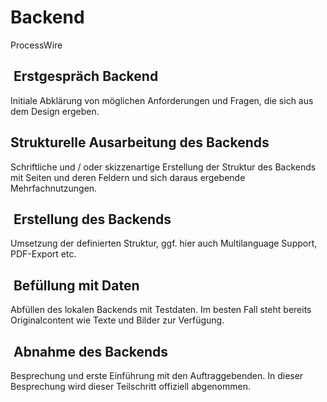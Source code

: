 # Backend

ProcessWire

##  Erstgespräch Backend

Initiale Abklärung von möglichen Anforderungen und Fragen, die sich aus dem Design ergeben.

## Strukturelle Ausarbeitung des Backends

Schriftliche und / oder skizzenartige Erstellung der Struktur des Backends mit Seiten und deren Feldern und sich daraus ergebende Mehrfachnutzungen.

##  Erstellung des Backends

Umsetzung der definierten Struktur, ggf. hier auch Multilanguage Support, PDF-Export etc.

##  Befüllung mit Daten

Abfüllen des lokalen Backends mit Testdaten. Im besten Fall steht bereits Originalcontent wie Texte und Bilder zur Verfügung.

##  Abnahme des Backends

Besprechung und erste Einführung mit den Auftraggebenden. In dieser Besprechung wird dieser Teilschritt offiziell abgenommen.

<c-text-block text="Die Abnahme der Teilschritte sollte schriftlich und mit einer Unterschrift durchgeführt werden. Ausserdem bieten diese sich als günstigen Zeitpunkt für Abschlagszahlungen an." label="info" class="label-info"/>
